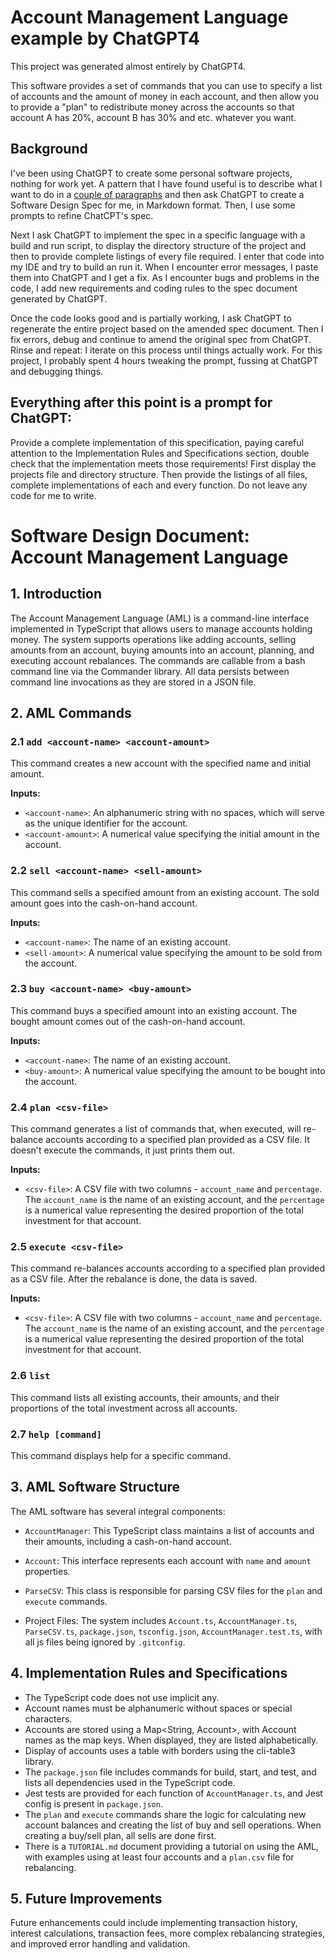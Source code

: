 # Account Management Language example by ChatGPT4

This project was generated almost entirely by ChatGPT4.

This software provides a set of commands that you can use to specify a list of accounts and the amount of money in each account, and then allow you to provide a "plan" to redistribute money across the accounts so that account A has 20%, account B has 30% and etc. whatever you want. 

Background
---

I've been using ChatGPT to create some personal software projects, nothing for work yet. A pattern that I have found useful is to describe what I want to do in a [couple of paragraphs](initial-prompt.md) and then ask ChatGPT to create a Software Design Spec for me, in Markdown format. Then, I use some prompts to refine ChatCPT's spec.

Next I ask ChatGPT to implement the spec in a specific language with a build and run script, to display the directory structure of the project and then to provide complete listings of every file required. I enter that code into my IDE and try to build an run it.  When I encounter error messages, I paste them into ChatGPT and I get a fix. As I encounter bugs and problems in the code, I add new requirements and coding rules to the spec document generated by ChatGPT.

Once the code looks good and is partially working, I ask ChatGPT to regenerate the entire project based on the amended spec document. Then I fix errors, debug and continue to amend the original spec from ChatGPT. Rinse and repeat: I iterate on this process until things actually work. For this project, I probably spent 4 hours tweaking the prompt, fussing at ChatGPT and debugging things.

Everything after this point is a prompt for ChatGPT:
---

Provide a complete implementation of this specification, paying careful attention to the Implementation Rules and Specifications section, double check that the implementation meets those requirements! First display the projects file and directory structure. Then provide the listings of all files, complete implementations of each and every function.  Do not leave any code for me to write.

# Software Design Document: Account Management Language

## 1. Introduction

The Account Management Language (AML) is a command-line interface implemented in TypeScript that allows users to manage accounts holding money. The system supports operations like adding accounts, selling amounts from an account, buying amounts into an account, planning, and executing account rebalances. The commands are callable from a bash command line via the Commander library. All data persists between command line invocations as they are stored in a JSON file.

## 2. AML Commands

### 2.1 `add <account-name> <account-amount>`

This command creates a new account with the specified name and initial amount.

**Inputs:**
- `<account-name>`: An alphanumeric string with no spaces, which will serve as the unique identifier for the account.
- `<account-amount>`: A numerical value specifying the initial amount in the account.

### 2.2 `sell <account-name> <sell-amount>`

This command sells a specified amount from an existing account. The sold amount goes into the cash-on-hand account.

**Inputs:**
- `<account-name>`: The name of an existing account.
- `<sell-amount>`: A numerical value specifying the amount to be sold from the account.

### 2.3 `buy <account-name> <buy-amount>`

This command buys a specified amount into an existing account. The bought amount comes out of the cash-on-hand account.

**Inputs:**
- `<account-name>`: The name of an existing account.
- `<buy-amount>`: A numerical value specifying the amount to be bought into the account.

### 2.4 `plan <csv-file>`

This command generates a list of commands that, when executed, will re-balance accounts according to a specified plan provided as a CSV file. It doesn't execute the commands, it just prints them out.

**Inputs:**
- `<csv-file>`: A CSV file with two columns - `account_name` and `percentage`. The `account_name` is the name of an existing account, and the `percentage` is a numerical value representing the desired proportion of the total investment for that account.

### 2.5 `execute <csv-file>`

This command re-balances accounts according to a specified plan provided as a CSV file. After the rebalance is done, the data is saved.

**Inputs:**
- `<csv-file>`: A CSV file with two columns - `account_name` and `percentage`. The `account_name` is the name of an existing account, and the `percentage` is a numerical value representing the desired proportion of the total investment for that account.

### 2.6 `list`

This command lists all existing accounts, their amounts, and their proportions of the total investment across all accounts.

### 2.7 `help [command]`

This command displays help for a specific command.

## 3. AML Software Structure

The AML software has several integral components:

- `AccountManager`: This TypeScript class maintains a list of accounts and their amounts, including a cash-on-hand account.

- `Account`: This interface represents each account with `name` and `amount` properties.

- `ParseCSV`: This class is responsible for parsing CSV files for the `plan` and `execute` commands.

- Project Files: The system includes `Account.ts`, `AccountManager.ts`, `ParseCSV.ts`, `package.json`, `tsconfig.json`, `AccountManager.test.ts`, with all js files being ignored by `.gitconfig`.

## 4. Implementation Rules and Specifications

- The TypeScript code does not use implicit any.
- Account names must be alphanumeric without spaces or special characters.
- Accounts are stored using a Map<String, Account>, with Account names as the map keys. When displayed, they are listed alphabetically.
- Display of accounts uses a table with borders using the cli-table3 library.
- The `package.json` file includes commands for build, start, and test, and lists all dependencies used in the TypeScript code.
- Jest tests are provided for each function of `AccountManager.ts`, and Jest config is present in `package.json`.
- The `plan` and `execute` commands share the logic for calculating new account balances and creating the list of buy and sell operations. When creating a buy/sell plan, all sells are done first.
- There is a `TUTORIAL.md` document providing a tutorial on using the AML, with examples using at least four accounts and a `plan.csv` file for rebalancing.

## 5. Future Improvements

Future enhancements could include implementing transaction history, interest calculations, transaction fees, more complex rebalancing strategies, and improved error handling and validation.
